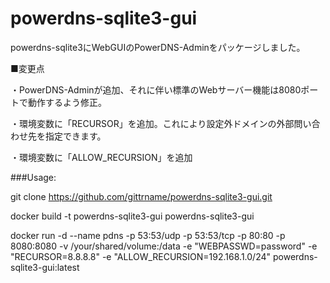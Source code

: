 powerdns-sqlite3-gui
================

powerdns-sqlite3にWebGUIのPowerDNS-Adminをパッケージしました。

■変更点

・PowerDNS-Adminが追加、それに伴い標準のWebサーバー機能は8080ポートで動作するよう修正。

・環境変数に「RECURSOR」を追加。これにより設定外ドメインの外部問い合わせ先を指定できます。

・環境変数に「ALLOW_RECURSION」を追加

###Usage:

git clone https://github.com/gittrname/powerdns-sqlite3-gui.git

docker build -t powerdns-sqlite3-gui powerdns-sqlite3-gui

docker run -d --name pdns -p 53:53/udp -p 53:53/tcp -p 80:80 -p 8080:8080 -v /your/shared/volume:/data -e "WEBPASSWD=password" -e "RECURSOR=8.8.8.8" -e "ALLOW_RECURSION=192.168.1.0/24" powerdns-sqlite3-gui:latest
